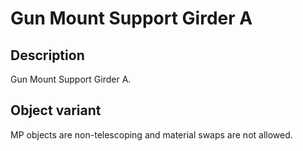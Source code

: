 # Gun Mount Support Girder A

## Description

Gun Mount Support Girder A.

## Object variant

MP objects are non-telescoping and material swaps are not allowed.
